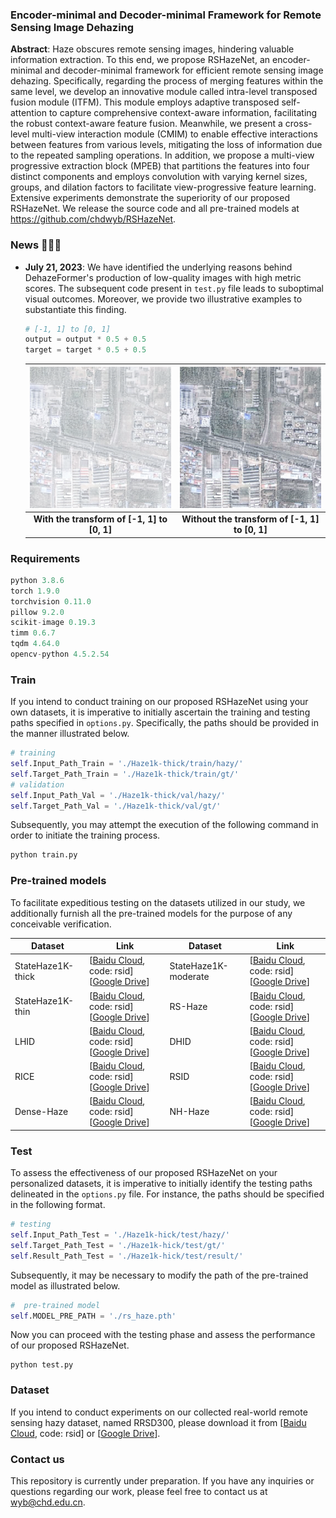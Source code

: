###  Encoder-minimal and Decoder-minimal Framework for Remote Sensing Image Dehazing

**Abstract**: Haze obscures remote sensing images, hindering valuable information extraction. To this end, we propose RSHazeNet, an encoder-minimal and decoder-minimal framework for efficient remote sensing image dehazing. Specifically, regarding the process of merging features within the same level, we develop an innovative module called intra-level transposed fusion module (ITFM). This module employs adaptive transposed self-attention to capture comprehensive context-aware information, facilitating the robust context-aware feature fusion. Meanwhile, we present a cross-level multi-view interaction module (CMIM) to enable effective interactions between features from various levels, mitigating the loss of information due to the repeated sampling operations. In addition, we propose a multi-view progressive extraction block (MPEB) that partitions the features into four distinct components and employs convolution with varying kernel sizes, groups, and dilation factors to facilitate view-progressive feature learning. Extensive experiments demonstrate the superiority of our proposed RSHazeNet. We release the source code and all pre-trained models at https://github.com/chdwyb/RSHazeNet.

### News 🚀🚀🚀

- **July 21, 2023**: We have identified the underlying reasons behind DehazeFormer's production of low-quality images with high metric scores. The subsequent code present in `test.py` file leads to suboptimal visual outcomes. Moreover, we provide two illustrative examples to substantiate this finding.

  ```python
  # [-1, 1] to [0, 1]
  output = output * 0.5 + 0.5
  target = target * 0.5 + 0.5
  ```

  | ![with_transform](./images/with_transform.png) | ![without_transform](./images/without_transform.png) |
  | :--------------------------------------------: | :--------------------------------------------------: |
  |  **With the transform of [-1, 1] to [0, 1]**   |    **Without the transform of [-1, 1] to [0, 1]**    |


### Requirements

```python
python 3.8.6
torch 1.9.0
torchvision 0.11.0
pillow 9.2.0
scikit-image 0.19.3
timm 0.6.7
tqdm 4.64.0
opencv-python 4.5.2.54
```

### Train

If you intend to conduct training on our proposed RSHazeNet using your own datasets, it is imperative to initially ascertain the training and testing paths specified in `options.py`. Specifically, the paths should be provided in the manner illustrated below.

```python
# training
self.Input_Path_Train = './Haze1k-thick/train/hazy/'
self.Target_Path_Train = './Haze1k-thick/train/gt/'
# validation
self.Input_Path_Val = './Haze1k-thick/val/hazy/'
self.Target_Path_Val = './Haze1k-thick/val/gt/'
```

Subsequently, you may attempt the execution of the following command in order to initiate the training process.

```python
python train.py
```

### Pre-trained models

To facilitate expeditious testing on the datasets utilized in our study, we additionally furnish all the pre-trained models for the purpose of any conceivable verification.

| Dataset           | Link                                                         | Dataset              | Link                                                         |
| ----------------- | ------------------------------------------------------------ | -------------------- | ------------------------------------------------------------ |
| StateHaze1K-thick | [[Baidu Cloud](https://pan.baidu.com/s/1KGz0Lyo6E3mDJBSdDzFfgg), code: rsid]   [[Google Drive](https://drive.google.com/file/d/1Leyg1sw4x48wEo5zsPKBGtVaCF5NWdY_/view?usp=sharing)] | StateHaze1K-moderate | [[Baidu Cloud](https://pan.baidu.com/s/1cyzLZFK0-pX-uyUC3yTAXQ), code: rsid]   [[Google Drive](https://drive.google.com/file/d/1Jxz0ZpMUAFYP-4nYS4__HyxR506_kF7d/view?usp=sharing)] |
| StateHaze1K-thin  | [[Baidu Cloud](https://pan.baidu.com/s/16rhnMKq47mqlgZ5hYE_bLw), code: rsid]   [[Google Drive](https://drive.google.com/file/d/15FeoHGhfRSk22zWzWfH96mHIjjnoHb-z/view?usp=sharing)] | RS-Haze              | [[Baidu Cloud](https://pan.baidu.com/s/11CQE01WXtxGX9bdigkiMJg), code: rsid]   [[Google Drive](https://drive.google.com/file/d/1-UD3eJeAULBB4mzf3SvNMdzAvuSLFK9G/view?usp=sharing)] |
| LHID              | [[Baidu Cloud](https://pan.baidu.com/s/1rF3eYJ6f7s5mVmIO9NriQg), code: rsid]   [[Google Drive](https://drive.google.com/file/d/1L0yDz4aP5NfNetqSmHC1CV7GiL45b8nK/view?usp=sharing)] | DHID                 | [[Baidu Cloud](https://pan.baidu.com/s/1n9uh8daqVDmFkkr3skQw9A), code: rsid]   [[Google Drive](https://drive.google.com/file/d/14RSfxdepbhaLBmPfryzCc1erGn1cjrOn/view?usp=sharing)] |
| RICE              | [[Baidu Cloud](https://pan.baidu.com/s/1IdaugM5MrxH8QMFeT6sy4g), code: rsid]   [[Google Drive](https://drive.google.com/file/d/1FsABBJRbUA0mJbzsjMlMofI7exe5T82D/view?usp=sharing)] | RSID                 | [[Baidu Cloud](https://pan.baidu.com/s/12cZt2e4p85u2n59pYZ-rvw), code: rsid]   [[Google Drive](https://drive.google.com/file/d/1HozsEo2H49SpRMb0ws1VBULqUevSpboA/view?usp=sharing)] |
| Dense-Haze        | [[Baidu Cloud](https://pan.baidu.com/s/1KM6QneCvYZ_Bh0nCP6Eh5Q), code: rsid]   [[Google Drive](https://drive.google.com/file/d/1h83Gcy9Z4ET1m5Jw-b15HR4h9x4hWk_h/view?usp=sharing)] | NH-Haze              | [[Baidu Cloud](https://pan.baidu.com/s/15pzjMIT2IjzjDlUTIMcZ1g), code: rsid]   [[Google Drive](https://drive.google.com/file/d/13vqNv1SzIt1bxEsSYjl_Y5zAYXKfLbLn/view?usp=sharing)] |

### Test

To assess the effectiveness of our proposed RSHazeNet on your personalized datasets, it is imperative to initially identify the testing paths delineated in the `options.py` file. For instance, the paths should be specified in the following format.

```python
# testing
self.Input_Path_Test = './Haze1k-hick/test/hazy/'
self.Target_Path_Test = './Haze1k-hick/test/gt/'
self.Result_Path_Test = './Haze1k-hick/test/result/'
```

Subsequently, it may be necessary to modify the path of the pre-trained model as illustrated below.

```python
#  pre-trained model
self.MODEL_PRE_PATH = './rs_haze.pth'
```

Now you can proceed with the testing phase and assess the performance of our proposed RSHazeNet.

```pyth
python test.py
```

### Dataset

If you intend to conduct experiments on our collected real-world remote sensing hazy dataset, named RRSD300, please download it from [[Baidu Cloud](https://pan.baidu.com/s/1lM9vEvDwgDrCoyPJAW490A), code: rsid] or [[Google Drive](https://drive.google.com/file/d/198dmAL5Vrw1qm_f5t4nW8l1Jmw-HNLuy/view?usp=sharing)].

### Contact  us

This repository is currently under preparation. If you have any inquiries or questions regarding our work, please feel free to contact us at wyb@chd.edu.cn.
